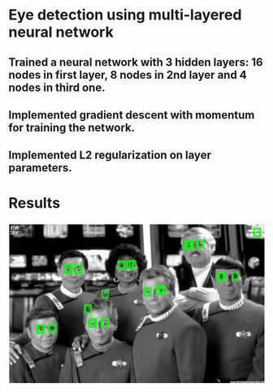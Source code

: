 # Eye detection using multi-layered neural network

## Trained a neural network with 3 hidden layers: 16 nodes in first layer, 8 nodes in 2nd layer and 4 nodes in third one.
## Implemented gradient descent with momentum for training the network.
## Implemented L2 regularization on layer parameters.

# Results
![Eye Detection](./imgs/eye-detection.png)


